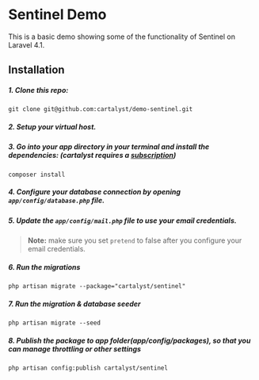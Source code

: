 # Sentinel Demo

This is a basic demo showing some of the functionality of Sentinel on Laravel 4.1.

## Installation

##### 1. Clone this repo:

```
git clone git@github.com:cartalyst/demo-sentinel.git
```

##### 2. Setup your virtual host.

##### 3. Go into your app directory in your terminal and install the dependencies: (cartalyst requires a <a href="https://cartalyst.com/pricing">subscription</a>)

```
composer install
```

##### 4. Configure your database connection by opening `app/config/database.php` file.

##### 5. Update the `app/config/mail.php` file to use your email credentials.
>**Note:** make sure you set `pretend` to false after you configure your email credentials.

##### 6. Run the migrations

```
php artisan migrate --package="cartalyst/sentinel"
```

##### 7. Run the migration & database seeder

```
php artisan migrate --seed
```

##### 8. Publish the package to app folder(app/config/packages), so that you can manage throttling or other settings

```
php artisan config:publish cartalyst/sentinel
```
